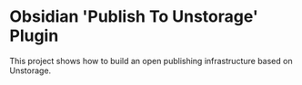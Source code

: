 # Obsidian 'Publish To Unstorage' Plugin

This project shows how to build an open publishing infrastructure based on Unstorage.

